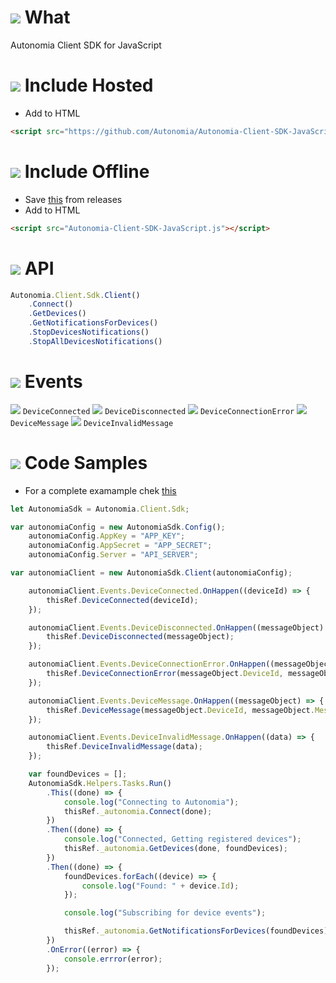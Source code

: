 # ![](https://storage.googleapis.com/material-icons/external-assets/v4/icons/svg/ic_info_outline_black_24px.svg) What
Autonomia Client SDK for JavaScript

# ![](https://storage.googleapis.com/material-icons/external-assets/v4/icons/svg/ic_cloud_queue_black_24px.svg) Include Hosted
- Add to HTML
```html
<script src="https://github.com/Autonomia/Autonomia-Client-SDK-JavaScript/releases/download/v1.0/Autonomia-Client-SDK-JavaScript.js"></script>
```

# ![](https://storage.googleapis.com/material-icons/external-assets/v4/icons/svg/ic_cloud_off_black_24px.svg) Include Offline
- Save [this](https://github.com/Autonomia/Autonomia-Client-SDK-JavaScript/releases/download/v1.0/Autonomia-Client-SDK-JavaScript.js) from releases
- Add to HTML
```html
<script src="Autonomia-Client-SDK-JavaScript.js"></script>
```

# ![](https://storage.googleapis.com/material-icons/external-assets/v4/icons/svg/ic_verified_user_black_24px.svg) API
```javascript
Autonomia.Client.Sdk.Client()
    .Connect()
    .GetDevices()
    .GetNotificationsForDevices()
    .StopDevicesNotifications()
    .StopAllDevicesNotifications()
```

# ![](https://storage.googleapis.com/material-icons/external-assets/v4/icons/svg/ic_flash_on_black_24px.svg) Events
![](https://storage.googleapis.com/material-icons/external-assets/v4/icons/svg/ic_keyboard_arrow_right_black_24px.svg) `DeviceConnected`
![](https://storage.googleapis.com/material-icons/external-assets/v4/icons/svg/ic_keyboard_arrow_right_black_24px.svg) `DeviceDisconnected`
![](https://storage.googleapis.com/material-icons/external-assets/v4/icons/svg/ic_keyboard_arrow_right_black_24px.svg) `DeviceConnectionError`
![](https://storage.googleapis.com/material-icons/external-assets/v4/icons/svg/ic_keyboard_arrow_right_black_24px.svg) `DeviceMessage`
![](https://storage.googleapis.com/material-icons/external-assets/v4/icons/svg/ic_keyboard_arrow_right_black_24px.svg) `DeviceInvalidMessage`

# ![](https://storage.googleapis.com/material-icons/external-assets/v4/icons/svg/ic_code_black_24px.svg) Code Samples
- For a complete examample chek [this](https://github.com/Autonomia/Autonomia-Client-Sample-Browser)
```javascript
let AutonomiaSdk = Autonomia.Client.Sdk;

var autonomiaConfig = new AutonomiaSdk.Config();
    autonomiaConfig.AppKey = "APP_KEY";
    autonomiaConfig.AppSecret = "APP_SECRET";
    autonomiaConfig.Server = "API_SERVER";

var autonomiaClient = new AutonomiaSdk.Client(autonomiaConfig);

    autonomiaClient.Events.DeviceConnected.OnHappen((deviceId) => {
        thisRef.DeviceConnected(deviceId);
    });

    autonomiaClient.Events.DeviceDisconnected.OnHappen((messageObject) => {
        thisRef.DeviceDisconnected(messageObject);
    });

    autonomiaClient.Events.DeviceConnectionError.OnHappen((messageObject) => {
        thisRef.DeviceConnectionError(messageObject.DeviceId, messageObject.Error);
    });

    autonomiaClient.Events.DeviceMessage.OnHappen((messageObject) => {
        thisRef.DeviceMessage(messageObject.DeviceId, messageObject.Message);
    });

    autonomiaClient.Events.DeviceInvalidMessage.OnHappen((data) => {
        thisRef.DeviceInvalidMessage(data);
    });

    var foundDevices = [];
    AutonomiaSdk.Helpers.Tasks.Run()
        .This((done) => {
            console.log("Connecting to Autonomia");
            thisRef._autonomia.Connect(done);
        })
        .Then((done) => {
            console.log("Connected, Getting registered devices");
            thisRef._autonomia.GetDevices(done, foundDevices);
        })
        .Then((done) => {
            foundDevices.forEach((device) => {
                console.log("Found: " + device.Id);
            });

            console.log("Subscribing for device events");

            thisRef._autonomia.GetNotificationsForDevices(foundDevices);
        })
        .OnError((error) => {
            console.errror(error);
        });
```